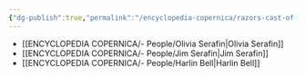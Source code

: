 ```yaml
---
{"dg-publish":true,"permalink":"/encyclopedia-copernica/razors-cast-of-characters/"}
---
```




- [[ENCYCLOPEDIA COPERNICA/- People/Olivia Serafin\|Olivia Serafin]]
- [[ENCYCLOPEDIA COPERNICA/- People/Jim Serafin\|Jim Serafin]]
- [[ENCYCLOPEDIA COPERNICA/- People/Harlin Bell\|Harlin Bell]]


